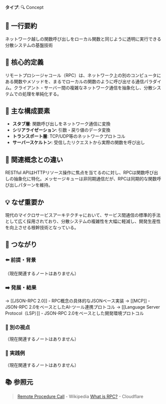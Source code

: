 **タイプ**: 🔍 Concept

## 📝 一行要約
ネットワーク越しの関数呼び出しをローカル関数と同じように透明に実行できる分散システムの基盤技術

## 🎯 核心的定義
リモートプロシージャコール（RPC）は、ネットワーク上の別のコンピュータにある関数やメソッドを、まるでローカルの関数のように呼び出せる通信パラダイム。クライアント・サーバー間の複雑なネットワーク通信を抽象化し、分散システムでの処理を単純化する。

## 🌟 主な構成要素
- **スタブ層**: 関数呼び出しをネットワーク通信に変換
- **シリアライゼーション**: 引数・戻り値のデータ変換
- **トランスポート層**: TCP/UDP等のネットワークプロトコル
- **サーバースケルトン**: 受信したリクエストから実際の関数を呼び出し

## 🔄 関連概念との違い
RESTful APIはHTTPリソース操作に焦点を当てるのに対し、RPCは関数呼び出しの抽象化に特化。メッセージキューは非同期通信だが、RPCは同期的な関数呼び出しパターンを維持。

## 💡 なぜ重要か
現代のマイクロサービスアーキテクチャにおいて、サービス間通信の標準的手法として広く採用されており、分散システムの複雑性を大幅に軽減し、開発生産性を向上させる根幹技術となっている。

## 🔗 つながり
### ⬅️ 前提・背景
（現在関連するノートはありません）

### ➡️ 発展・結果
→ [[JSON-RPC 2.0]] - RPC概念の具体的なJSONベース実装
→ [[MCP]] - JSON-RPC 2.0をベースとしたAI-ツール連携プロトコル
→ [[Language Server Protocol（LSP）]] - JSON-RPC 2.0をベースとした開発環境プロトコル

### 🔀 別の視点
（現在関連するノートはありません）

### 🎯 実践例
（現在関連するノートはありません）

## 📚 参照元
> [Remote Procedure Call](https://en.wikipedia.org/wiki/Remote_procedure_call) - Wikipedia
> [What is RPC?](https://www.cloudflare.com/learning/app-services/what-is-rpc/) - Cloudflare